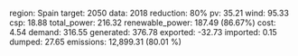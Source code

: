 region: Spain
target: 2050
data: 2018
reduction: 80%
pv: 35.21
wind: 95.33
csp: 18.88
total_power: 216.32
renewable_power: 187.49 (86.67%)
cost: 4.54
demand: 316.55
generated: 376.78
exported: -32.73
imported: 0.15
dumped: 27.65
emissions: 12,899.31 (80.01 %)
